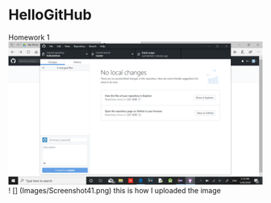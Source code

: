 # HelloGitHub
Homework 1
![](Images/Screenshot41.png)
! [] (Images/Screenshot41.png) this is how I uploaded the image
